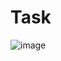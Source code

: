 # Task

![image](https://user-images.githubusercontent.com/55210294/117880451-30a8e100-b2b9-11eb-8d29-e8eebf0fd1e0.png)
